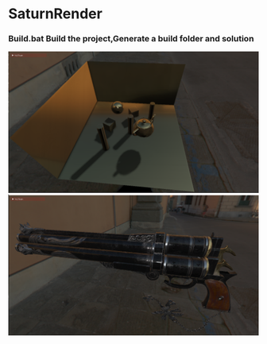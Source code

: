 # SaturnRender


### Build.bat Build the project,Generate a build folder and solution
![renderShot](./assets/screenShot/IMG20191217_144808.png)
![renderShot](./assets/screenShot/20191222153130.png)